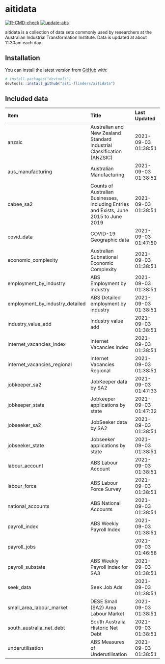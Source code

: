 
<!-- README.md is generated from README.Rmd. Please edit that file -->

# aitidata

<!-- badges: start -->

[![R-CMD-check](https://github.com/aiti-flinders/aitidata/actions/workflows/R-CMD-check.yaml/badge.svg)](https://github.com/aiti-flinders/aitidata/actions/workflows/R-CMD-check.yaml)
[![update-abs](https://github.com/aiti-flinders/aitidata/workflows/update-abs/badge.svg)](https://github.com/aiti-flinders/aitidata/actions)
<!-- badges: end -->

aitidata is a collection of data sets commonly used by researchers at
the Australian Industrial Transformation Institute. Data is updated at
about 11:30am each day.

## Installation

You can install the latest version from [GitHub](https://github.com/)
with:

``` r
# install.packages("devtools")
devtools::install_github("aiti-flinders/aitidata")
```

## Included data

| Item                               | Title                                                                                 | Last Updated        |
| :--------------------------------- | :------------------------------------------------------------------------------------ | :------------------ |
| anzsic                             | Australian and New Zealand Standard Industrial Classification (ANZSIC)                | 2021-09-03 01:38:51 |
| aus\_manufacturing                 | Australian Manufacturing                                                              | 2021-09-03 01:38:51 |
| cabee\_sa2                         | Counts of Australian Businesses, including Entries and Exists, June 2015 to June 2019 | 2021-09-03 01:38:51 |
| covid\_data                        | COVID-19 Geographic data                                                              | 2021-09-03 01:47:50 |
| economic\_complexity               | Australian Subnational Economic Complexity                                            | 2021-09-03 01:38:51 |
| employment\_by\_industry           | ABS Employment by Industry                                                            | 2021-09-03 01:38:51 |
| employment\_by\_industry\_detailed | ABS Detailed employment by industry                                                   | 2021-09-03 01:38:51 |
| industry\_value\_add               | Industry value add                                                                    | 2021-09-03 01:38:51 |
| internet\_vacancies\_index         | Internet Vacancies Index                                                              | 2021-09-03 01:38:51 |
| internet\_vacancies\_regional      | Internet Vacancies Regional                                                           | 2021-09-03 01:38:51 |
| jobkeeper\_sa2                     | JobKeeper data by SA2                                                                 | 2021-09-03 01:47:33 |
| jobkeeper\_state                   | Jobkeeper applications by state                                                       | 2021-09-03 01:47:32 |
| jobseeker\_sa2                     | JobSeeker data by SA2                                                                 | 2021-09-03 01:38:51 |
| jobseeker\_state                   | Jobseeker applications by state                                                       | 2021-09-03 01:38:51 |
| labour\_account                    | ABS Labour Account                                                                    | 2021-09-03 01:38:51 |
| labour\_force                      | ABS Labour Force Survey                                                               | 2021-09-03 01:38:51 |
| national\_accounts                 | ABS National Accounts                                                                 | 2021-09-03 01:38:51 |
| payroll\_index                     | ABS Weekly Payroll Index                                                              | 2021-09-03 01:38:51 |
| payroll\_jobs                      |                                                                                       | 2021-09-03 01:46:58 |
| payroll\_substate                  | ABS Weekly Payroll Index for SA3                                                      | 2021-09-03 01:38:51 |
| seek\_data                         | Seek Job Ads                                                                          | 2021-09-03 01:38:51 |
| small\_area\_labour\_market        | DESE Small (SA2) Area Labour Market                                                   | 2021-09-03 01:38:51 |
| south\_australia\_net\_debt        | South Australia Historic Net Debt                                                     | 2021-09-03 01:38:51 |
| underutilisation                   | ABS Measures of Underutilisation                                                      | 2021-09-03 01:38:51 |

